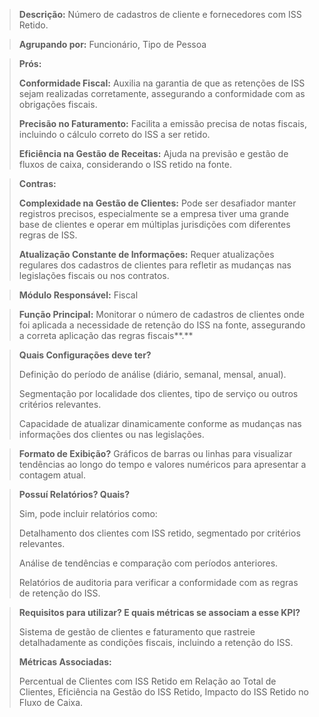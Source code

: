 > **Descrição:** Número de cadastros de cliente e fornecedores com ISS Retido.

> **Agrupando por:** Funcionário, Tipo de Pessoa
>

> **Prós:**
> 
> 
> **Conformidade Fiscal:** Auxilia na garantia de que as retenções de ISS sejam realizadas corretamente, assegurando a conformidade com as obrigações fiscais.
> 
> **Precisão no Faturamento:** Facilita a emissão precisa de notas fiscais, incluindo o cálculo correto do ISS a ser retido.
> 
> **Eficiência na Gestão de Receitas:** Ajuda na previsão e gestão de fluxos de caixa, considerando o ISS retido na fonte.
> 

> **Contras:**
> 
> 
> **Complexidade na Gestão de Clientes:** Pode ser desafiador manter registros precisos, especialmente se a empresa tiver uma grande base de clientes e operar em múltiplas jurisdições com diferentes regras de ISS.
> 
> **Atualização Constante de Informações:** Requer atualizações regulares dos cadastros de clientes para refletir as mudanças nas legislações fiscais ou nos contratos.
> 

> **Módulo Responsável:**
Fiscal
> 

> **Função Principal:**
Monitorar o número de cadastros de clientes onde foi aplicada a necessidade de retenção do ISS na fonte, assegurando a correta aplicação das regras fiscais**.**
> 

> **Quais Configurações deve ter?**
> 
> 
> Definição do período de análise (diário, semanal, mensal, anual).
> 
> Segmentação por localidade dos clientes, tipo de serviço ou outros critérios relevantes.
> 
> Capacidade de atualizar dinamicamente conforme as mudanças nas informações dos clientes ou nas legislações.
> 

> **Formato de Exibição?**
Gráficos de barras ou linhas para visualizar tendências ao longo do tempo e valores numéricos para apresentar a contagem atual.
> 

> **Possuí Relatórios? Quais?**
> 
> 
> Sim, pode incluir relatórios como:
> 
> Detalhamento dos clientes com ISS retido, segmentado por critérios relevantes.
> 
> Análise de tendências e comparação com períodos anteriores.
> 
> Relatórios de auditoria para verificar a conformidade com as regras de retenção do ISS.
> 

> **Requisitos para utilizar? E quais métricas se associam a esse KPI?**
> 
> 
> Sistema de gestão de clientes e faturamento que rastreie detalhadamente as condições fiscais, incluindo a retenção do ISS.
> 
> **Métricas Associadas:**
> 
> Percentual de Clientes com ISS Retido em Relação ao Total de Clientes, Eficiência na Gestão do ISS Retido, Impacto do ISS Retido no Fluxo de Caixa.
>
